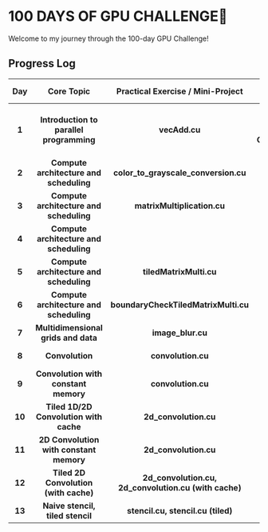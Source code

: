 # 100 DAYS OF GPU CHALLENGE🚀

Welcome to my journey through the 100-day GPU Challenge! 

## Progress Log

| **Day** | **Core Topic**                                   | **Practical Exercise / Mini-Project**                       |  **Resource Suggestions**                                                      |
|:-------:|:------------------------------------------------:|:-----------------------------------------------------------:|:------------------------------------------------------------------------------:|
|  **1**  | **Introduction to parallel programming**         | **vecAdd.cu**                                               | **PMPP Book: Chapter 1**; **Wing J. Computational Thinking**                   |
|  **2**  | **Compute architecture and scheduling**          | **color_to_grayscale_conversion.cu**                        | **PMPP Book: Chapter 4**                                                       |
|  **3**  | **Compute architecture and scheduling**          | **matrixMultiplication.cu**                                 | **PMPP Book: Chapter 4 Exercise**                                              |
|  **4**  | **Compute architecture and scheduling**          |                                                             | **PMPP Book: Chapter 5**                                                       |
|  **5**  | **Compute architecture and scheduling**          | **tiledMatrixMulti.cu**                                     | **PMPP Book: Chapter 5**                                                       |
|  **6**  | **Compute architecture and scheduling**          | **boundaryCheckTiledMatrixMulti.cu**                        | **PMPP Book: Chapter 5**                                                       |
|  **7**  | **Multidimensional grids and data**              | **image_blur.cu**                                           | **PMPP Book: Chapter 3**                                                       |
|  **8**  | **Convolution**                                  | **convolution.cu**                                          | **PMPP Book: Chapter 7**                                                       |
|  **9**  | **Convolution with constant memory**             | **convolution.cu**                                          | **PMPP Book: Chapter 7**                                                       |
|  **10** | **Tiled 1D/2D Convolution with cache**           | **2d_convolution.cu**                                       | **PMPP Book: Chapter 7**                                                       |
|  **11** | **2D Convolution with constant memory**          | **2d_convolution.cu**                                       | **PMPP Book: Chapter 7**                                                       |
|  **12** | **Tiled 2D Convolution (with cache)**            | **2d_convolution.cu, 2d_convolution.cu (with cache)**       | **PMPP Book: Chapter 7**                                                       |
|  **13** | **Naive stencil, tiled stencil**                 | **stencil.cu, stencil.cu (tiled)**                          | **PMPP Book: Chapter 8**                                                       |
